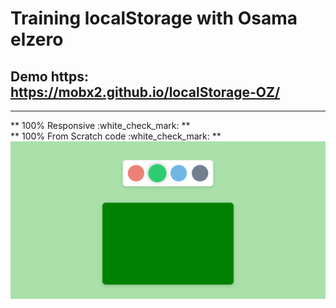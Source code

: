 # Training localStorage with **Osama elzero**

## Demo https: https://mobx2.github.io/localStorage-OZ/
<hr />
 ** 100% Responsive :white_check_mark: **
<br />
** 100% From Scratch code :white_check_mark: **
<br />

<img src="/Screenshot_2025-01-08_07-45-29.png" width="DESIRED WIDTH" height="DESIRED HEIGHT">
